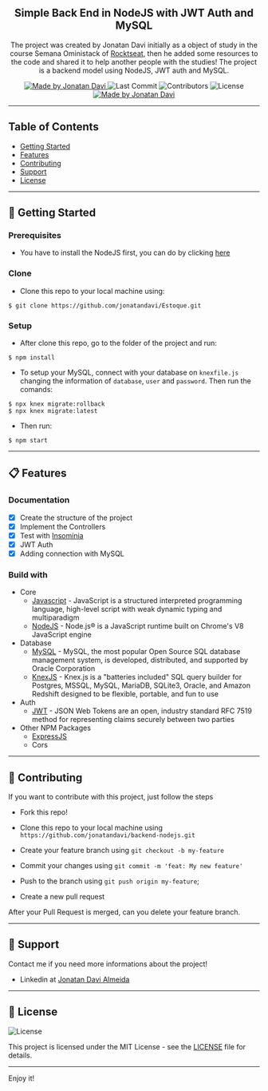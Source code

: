 <h2 align="center">
  Simple Back End in NodeJS with JWT Auth and MySQL
</h2>

<p align="center">The project was created by Jonatan Davi initially as a object of study in the course Semana Oministack of <a href="https://rocketseat.com.br">Rocktseat</a>, then he added some resources to the code and shared it to help another people with the studies! The project is a backend model using NodeJS, JWT auth and MySQL.</p>

<p align="center">
  <a href="https://github.com/jonatandavi">
    <img alt="Made by Jonatan Davi" src="https://img.shields.io/badge/made%20by-Jonatan%20Davi-brightgreen">
  </a>

  <img alt="Last Commit" src="https://img.shields.io/github/last-commit/jonatandavi/backend-nodejs">

  <img alt="Contributors" src="https://img.shields.io/github/contributors/jonatandavi/backend-nodejs">

  <img alt="License" src="https://img.shields.io/badge/license-MIT-%2304D361">

  <a href="https://github.com/lucasmontano">
    <img alt="Made by Jonatan Davi" src="https://img.shields.io/badge/readme%20template-Lucas%20Montano-brightgreen">
  </a>
</p>

---

## Table of Contents

<ul>
  <li><a href="#-getting-started">Getting Started</a></li>
  <li><a href="#-features">Features</a></li>
  <li><a href="#-contributing">Contributing</a></li>
  <li><a href="#-support">Support</a></li>
  <li><a href="#-license">License</a></li>
</ul>

---

## 🚀 Getting Started

### Prerequisites

- You have to install the NodeJS first, you can do by clicking [here](https://nodejs.org/en/)

### Clone

- Clone this repo to your local machine using:

```
$ git clone https://github.com/jonatandavi/Estoque.git
```

### Setup

- After clone this repo, go to the folder of the project and run:

```
$ npm install
```
- To setup your MySQL, connect with your database on `knexfile.js` changing the information of `database`, `user` and `password`. Then run the comands:

```
$ npx knex migrate:rollback
$ npx knex migrate:latest
```
- Then run:

```
$ npm start
```

---

## 📋 Features

### Documentation

- [x] Create the structure of the project
- [x] Implement the Controllers
- [x] Test with [Insominia](https://insomnia.rest/download/)
- [x] JWT Auth
- [x] Adding connection with MySQL

### Build with

- Core
  - [Javascript](https://www.javascript.com) - JavaScript is a structured interpreted programming language, high-level script with weak dynamic typing and multiparadigm
  - [NodeJS](https://nodejs.org/en/) - Node.js® is a JavaScript runtime built on Chrome's V8 JavaScript engine
- Database
  - [MySQL](https://www.mysql.com) - MySQL, the most popular Open Source SQL database management system, is developed, distributed, and supported by Oracle Corporation
  - [KnexJS](http://knexjs.org) - Knex.js is a "batteries included" SQL query builder for Postgres, MSSQL, MySQL, MariaDB, SQLite3, Oracle, and Amazon Redshift designed to be flexible, portable, and fun to use
- Auth
  - [JWT](https://jwt.io) - JSON Web Tokens are an open, industry standard RFC 7519 method for representing claims securely between two parties
- Other NPM Packages
  - [ExpressJS](https://expressjs.com/pt-br/)
  - Cors
---

## 🤔 Contributing

If you want to contribute with this project, just follow the steps

- Fork this repo!

- Clone this repo to your local machine using `https://github.com/jonatandavi/backend-nodejs.git`

- Create your feature branch using `git checkout -b my-feature`

- Commit your changes using `git commit -m 'feat: My new feature'`

- Push to the branch using `git push origin my-feature`;

- Create a new pull request

After your Pull Request is merged, can you delete your feature branch.

---

## 📌 Support

Contact me if you need more informations about the project!

- Linkedin at [Jonatan Davi Almeida](https://www.linkedin.com/in/jônatan-davi-reis-de-almeida-3b6346117/)

---

## 📝 License

<img alt="License" src="https://img.shields.io/badge/license-MIT-%2304D361">

This project is licensed under the MIT License - see the [LICENSE](LICENSE) file for details.

---

Enjoy it!
